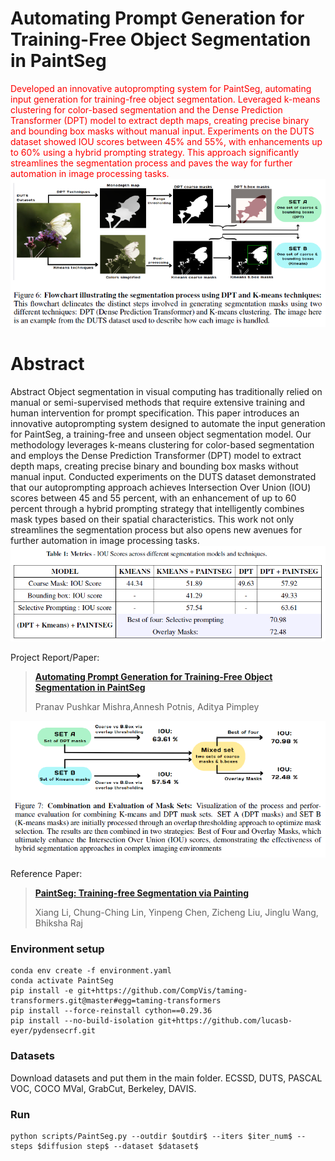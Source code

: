 # Automating Prompt Generation for Training-Free Object Segmentation in PaintSeg
<font color="red">Developed an innovative autoprompting system for PaintSeg, automating input generation for training-free object segmentation. Leveraged k-means clustering for color-based segmentation and the Dense Prediction Transformer (DPT) model to extract depth maps, creating precise binary and bounding box masks without manual input. Experiments on the DUTS dataset showed IOU scores between 45% and 55%, with enhancements up to 60% using a hybrid prompting strategy. This approach significantly streamlines the segmentation process and paves the way for further automation in image processing tasks.</font>
![Title](./images/title.png)
# Abstract
<!-- ![avatar](illustration.jpg) -->
Abstract
Object segmentation in visual computing has traditionally relied on manual or
semi-supervised methods that require extensive training and human intervention
for prompt specification. This paper introduces an innovative autoprompting system
designed to automate the input generation for PaintSeg, a training-free and
unseen object segmentation model. Our methodology leverages k-means clustering
for color-based segmentation and employs the Dense Prediction Transformer
(DPT) model to extract depth maps, creating precise binary and bounding
box masks without manual input. Conducted experiments on the DUTS dataset
demonstrated that our autoprompting approach achieves Intersection Over Union
(IOU) scores between 45 and 55 percent, with an enhancement of up to 60 percent
through a hybrid prompting strategy that intelligently combines mask types based
on their spatial characteristics. This work not only streamlines the segmentation
process but also opens new avenues for further automation in image processing
tasks.
![Title](https://raw.githubusercontent.com/PranavMishra17/Auto-Prompting-for-PaintSeg/main/images/Screenshot%202024-06-04%20111310.png?token=GHSAT0AAAAAACMSHOMPVSP7VXVMDO3RN22IZS7GIHQ)

Project Report/Paper:
> [**Automating Prompt Generation for Training-Free
Object Segmentation in PaintSeg**](AdvML_ProjectReport_Group_6.pdf)
>
> Pranav Pushkar Mishra,Annesh Potnis, Aditya Pimpley

![Title](https://raw.githubusercontent.com/PranavMishra17/Auto-Prompting-for-PaintSeg/main/images/Screenshot%202024-06-04%20111342.png?token=GHSAT0AAAAAACMSHOMOW7P73FW4WX7IX7PIZS7GI7A)


Reference Paper:
> [**PaintSeg: Training-free Segmentation via Painting**](https://arxiv.org/abs/2305.19406)
>
> Xiang Li, Chung-Ching Lin, Yinpeng Chen, Zicheng Liu, Jinglu Wang, Bhiksha Raj



### Environment setup
```
conda env create -f environment.yaml
conda activate PaintSeg
pip install -e git+https://github.com/CompVis/taming-transformers.git@master#egg=taming-transformers
pip install --force-reinstall cython==0.29.36
pip install --no-build-isolation git+https://github.com/lucasb-eyer/pydensecrf.git
```
### Datasets
Download datasets and put them in the main folder.
ECSSD, DUTS, PASCAL VOC, COCO MVal, GrabCut, Berkeley, DAVIS.

### Run
```angular2html
python scripts/PaintSeg.py --outdir $outdir$ --iters $iter_num$ --steps $diffusion step$ --dataset $dataset$ 
```
